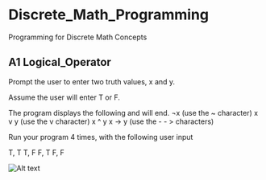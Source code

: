 # Discrete_Math_Programming
Programming for Discrete Math Concepts

## A1 Logical_Operator 

Prompt the user to enter two truth values, x and y.

Assume the user will enter T or F.

The program displays the following and will end.
¬x                (use the ~ character)
x v y            (use the v character)
x ^ y
x → y           (use the - - > characters)

Run your program 4 times, with the following user input

T, T
T, F
F, T
F, F

![Alt text](https://github.com/CelineWW/Discrete_Math_Programming/blob/main/Logical_Operator/A1_FT.png)
